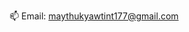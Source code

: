 📫 Email: maythukyawtint177@gmail.com

<!---
Hanifah-git/Hanifah-git is a ✨ special ✨ repository because its `README.md` (this file) appears on your GitHub profile.
You can click the Preview link to take a look at your changes.
--->
